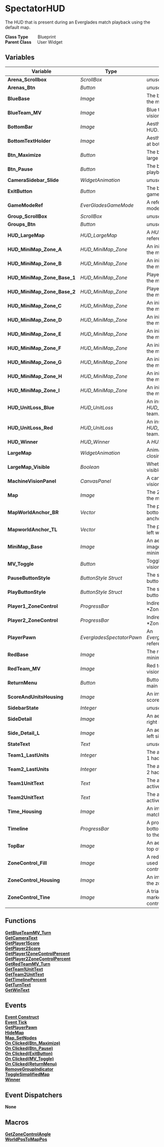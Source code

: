 # SpectatorHUD
The HUD that is present during an Everglades match playback using the default map.  

**Class Type**&nbsp; &nbsp; &nbsp; &nbsp; Blueprint  
**Parent Class** &nbsp; &nbsp; User Widget  

## Variables
|Variable                   |Type                       |Description                                                        |
|---------------------------|---------------------------|-------------------------------------------------------------------|
|**Arena_Scrollbox**        |*ScrollBox*                |*unused*                                                           |
|**Arenas_Btn**             |*Button*                   |*unused*                                                           |
|**BlueBase**               |*Image*                    |The blue house icon on the minimap.                                |
|**BlueTeam_MV**            |*Image*                    |Blue team's machine vision image.                                  |
|**BottomBar**              |*Image*                    |Aesthetic bar at bottom of HUD.                                    |
|**BottomTextHolder**       |*Image*                    |Aesthetic bar behind text at bottom of HUD.                        |
|**Btn_Maximize**           |*Button*                   |The button that shows the large map.                               |
|**Btn_Pause**              |*Button*                   |The button that pauses playback.                                   |
|**CameraSidebar_Slide**    |*WidgetAnimation*          |*unused*                                                           |
|**ExitButton**             |*Button*                   |The button to exit the game.                                       |
|**GameModeRef**            |*EverGladesGameMode*       |A reference to the game mode.                                      |
|**Group_ScrollBox**        |*ScrollBox*                |*unused*                                                           |
|**Groups_Btn**             |*Button*                   |*unused*                                                           |
|**HUD_LargeMap**           |*HUD_LargeMap*             |A *HUD_LargeMap* reference.                                        |
|**HUD_MiniMap_Zone_A**     |*HUD_MiniMap_Zone*         |An initially neutral node on the minimap.                          |
|**HUD_MiniMap_Zone_B**     |*HUD_MiniMap_Zone*         |An initially neutral node on the minimap.                          |
|**HUD_MiniMap_Zone_Base_1**|*HUD_MiniMap_Zone*         |Player 1's base node on the minimap.                               |
|**HUD_MiniMap_Zone_Base_2**|*HUD_MiniMap_Zone*         |Player 2's base node on the minimap.                               |
|**HUD_MiniMap_Zone_C**     |*HUD_MiniMap_Zone*         |An initially neutral node on the minimap.                          |
|**HUD_MiniMap_Zone_D**     |*HUD_MiniMap_Zone*         |An initially neutral node on the minimap.                          |
|**HUD_MiniMap_Zone_E**     |*HUD_MiniMap_Zone*         |An initially neutral node on the minimap.                          |
|**HUD_MiniMap_Zone_F**     |*HUD_MiniMap_Zone*         |An initially neutral node on the minimap.                          |
|**HUD_MiniMap_Zone_G**     |*HUD_MiniMap_Zone*         |An initially neutral node on the minimap.                          |
|**HUD_MiniMap_Zone_H**     |*HUD_MiniMap_Zone*         |An initially neutral node on the minimap.                          |
|**HUD_MiniMap_Zone_I**     |*HUD_MiniMap_Zone*         |An initially neutral node on the minimap.                          |
|**HUD_UnitLoss_Blue**      |*HUD_UnitLoss*             |An instance of *HUD_UnitLoss* for the blue team.                   |
|**HUD_UnitLoss_Red**       |*HUD_UnitLoss*             |An instance of *HUD_UnitLoss* for the red team.                    |
|**HUD_Winner**             |*HUD_Winner*               |A *HUD_Winner* reference.                                          |
|**LargeMap**               |*WidgetAnimation*          |Animation for opening and closing the large map.                   |
|**LargeMap_Visible**       |*Boolean*                  |Whether the large map is visible.                                  |
|**MachineVisionPanel**     |*CanvasPanel*              |A canvas for machine vision.                                       |
|**Map**                    |*Image*                    |The 2D terrain image of the minimap.                               |
|**MapWorldAnchor_BR**      |*Vector*                   |The position of the bottom-right world anchor.                     |
|**MapworldAnchor_TL**      |*Vector*                   |The position of the top-left world anchor.                         |
|**MiniMap_Base**           |*Image*                    |An aesthetic background image behind the minimap.                  |
|**MV_Toggle**              |*Button*                   |Toggles the machine vision panel.                                  |
|**PauseButtonStyle**       |*ButtonStyle Struct*       |The style of the pause button.                                     |
|**PlayButtonStyle**        |*ButtonStyle Struct*       |The style of the play button.                                      |
|**Player1_ZoneControl**    |*ProgressBar*              |Indirectly used for rotating *ZoneControl_Fill                     |
|**Player2_ZoneControl**    |*ProgressBar*              |Indirectly used for rotating *ZoneControl_Fill                     |
|**PlayerPawn**             |*EvergladesSpectatorPawn*  |An *EvergladesSpectatorPawn* reference.                            |
|**RedBase**                |*Image*                    |The red house icon on the minimap.                                 |
|**RedTeam_MV**             |*Image*                    |Red team's machine vision image.                                   |
|**ReturnMenu**             |*Button*                   |Button to return to the main menu.                                 |
|**ScoreAndUnitsHousing**   |*Image*                    |An image that houses the score and units.                          |
|**SidebarState**           |*Integer*                  |*unused*                                                           |
|**SideDetail**             |*Image*                    |An aesthetic image on the right side of the HUD.                   |
|**Side_Detail_L**          |*Image*                    |An aesthetic image on the left side of the HUD.                    |
|**StateText**              |*Text*                     |*unused*                                                           |
|**Team1_LastUnits**        |*Integer*                  |The amount of units Team 1 had previously.                         |
|**Team2_LastUnits**        |*Integer*                  |The amount of units Team 2 had previously.                         |
|**Team1UnitText**          |*Text*                     |The amount of Team 1's active units.                               |
|**Team2UnitText**          |*Text*                     |The amount of Team 2's active units.                               |
|**Time_Housing**           |*Image*                    |An image that houses the match timer.                              |
|**Timeline**               |*ProgressBar*              |A progress bar at the bottom of the HUD related to the match time. |
|**TopBar**                 |*Image*                    |An aesthetic bar on the top of the HUD.                            |
|**ZoneControl_Fill**       |*Image*                    |A red and blue image used for filling the zone control indicator.  |
|**ZoneControl_Housing**    |*Image*                    |An image used to house the zone control indicator.                 |
|**ZoneControl_Tine**       |*Image*                    |A triangle image used as a marker on the zone control indicator.   |

## Functions
[**GetBlueTeamMV_Turn**](../../Methods/ClientMethods/GetBlueTeamMV_Turn.md)  
[**GetCameraText**](../../Methods/ClientMethods/GetCameraText.md)  
[**GetPlayer1Score**](../../Methods/ClientMethods/GetPlayer1Score.md)  
[**GetPlayer2Score**](../../Methods/ClientMethods/GetPlayer2Score.md)  
[**GetPlayer1ZoneControlPercent**](../../Methods/ClientMethods/GetPlayer1ZoneControlPercent.md)  
[**GetPlayer2ZoneControlPercent**](../../Methods/ClientMethods/GetPlayer2ZoneControlPercent.md)  
[**GetRedTeamMV_Turn**](../../Methods/ClientMethods/GetRedTeamMV_Turn.md)  
[**GetTeam1UnitText**](../../Methods/ClientMethods/GetTeam1UnitText.md)  
[**GetTeam2UnitText**](../../Methods/ClientMethods/GetTeam2UnitText.md)  
[**GetTimelinePercent**](../../Methods/ClientMethods/GetTimelinePercent.md)  
[**GetTurnText**](../../Methods/ClientMethods/GetTurnText.md)  
[**GetWinText**](../../Methods/ClientMethods/GetWinText.md)  

## Events
[**Event Construct**](../../Events/Construct_SpectatorHUD.md)  
[**Event Tick**](../../Events/Tick_SpectatorHUD.md)  
[**GetPlayerPawn**](../../Events/GetPlayerPawn.md)  
[**HideMap**](../../Events/HideMap.md)  
[**Map_SetNodes**](../../Events/Map_SetNodes.md)  
[**On Clicked(Btn_Maximize)**](../../Events/Clicked_Btn_Maximize.md)  
[**On Clicked(Btn_Pause)**](../../Events/Clicked_Btn_Pause.md)  
[**On Clicked(ExitButton)**](../../Events/Clicked_ExitButton_SpectatorHUD.md)  
[**On Clicked(MV_Toggle)**](../../Events/Clicked_MV_Toggle.md)  
[**On Clicked(ReturnMenu)**](../../Events/Clicked_ReturnMenu.md)  
[**RemoveGroupIndicator**](../../Events/RemoveGroupIndicator.md)  
[**ToggleSimplifiedMap**](../../Events/ToggleSimplifiedMap_SpectatorHUD.md)  
[**Winner**](../../Events/Winner.md)  

## Event Dispatchers
**None**

## Macros
[**GetZoneControlAngle**](../../Macros/GetZoneControlAngle.md)  
[**WorldPosToMapPos**](../../Macros/WorldPosToMapPos.md)  
